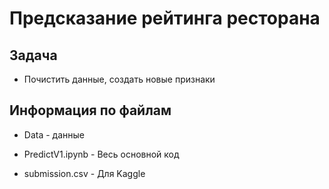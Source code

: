 # Предсказание рейтинга ресторана
## Задача 
- Почистить данные, создать новые признаки

## Информация по файлам

- Data - данные

- PredictV1.ipynb - Весь основной код

- submission.csv - Для Kaggle
